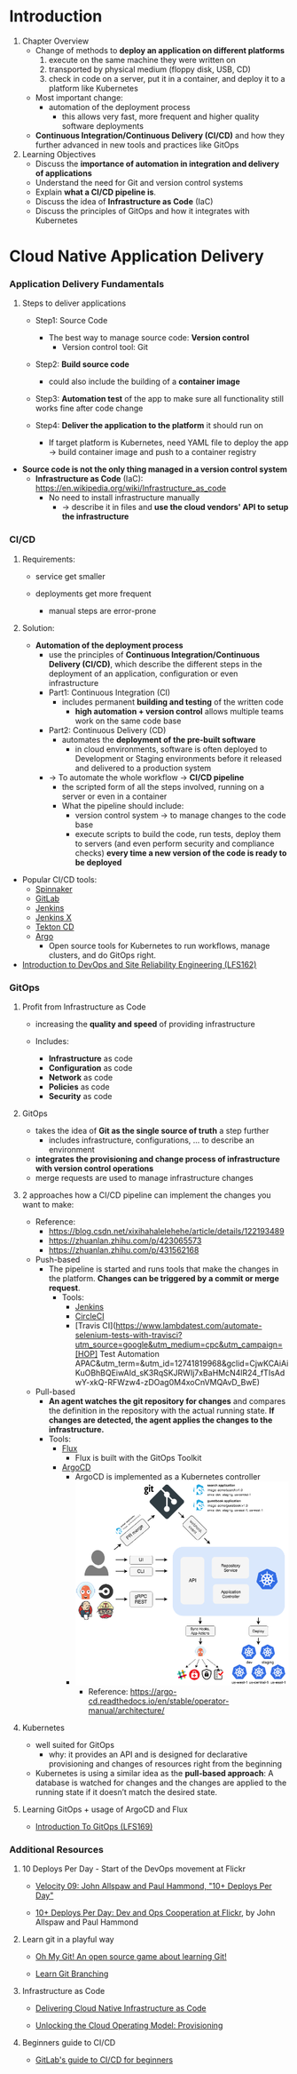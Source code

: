 # Introduction

1. Chapter Overview
   + Change of methods to **deploy an application on different platforms**
     1. execute on the same machine they were written on
     2. transported by physical medium (floppy disk, USB, CD)
     3. check in code on a server, put it in a container, and deploy it to a platform like Kubernetes
   + Most important change:
     + automation of the deployment process
       + this allows very fast, more frequent and higher quality software deployments
   + **Continuous Integration/Continuous Delivery (CI/CD)** and how they further advanced in new tools and practices like GitOps
2. Learning Objectives
   + Discuss the **importance of automation in integration and delivery of applications**
   + Understand the need for Git and version control systems
   + Explain **what a CI/CD pipeline is**.
   + Discuss the idea of **Infrastructure as Code** (IaC)
   + Discuss the principles of GitOps and how it integrates with Kubernetes



# Cloud Native Application Delivery

### Application Delivery Fundamentals

1. Steps to deliver applications

   + Step1: Source Code
     + The best way to manage source code: **Version control**
       + Version control tool: Git


   + Step2: **Build source code**
     + could also include the building of a **container image**


   + Step3: **Automation test** of the app to make sure all functionality still works fine after code change


   + Step4: **Deliver the application to the platform** it should run on
     + If target platform is Kubernetes, need YAML file to deploy the app -> build container image and push to a container registry

+ **Source code is not the only thing managed in a version control system**
  + **Infrastructure as Code** (IaC): https://en.wikipedia.org/wiki/Infrastructure_as_code
    + No need to install infrastructure manually
      + -> describe it in files and **use the cloud vendors' API to setup the infrastructure**



### CI/CD

1. Requirements:

   + service get smaller

   + deployments get more frequent
     + manual steps are error-prone

2. Solution:
   + **Automation of the deployment process**
     + use the principles of **Continuous Integration/Continuous Delivery (CI/CD)**, which describe the different steps in the deployment of an application, configuration or even infrastructure
     + Part1: Continuous Integration (CI)
       + includes permanent **building and testing** of the written code
         + **high automation + version control** allows multiple teams work on the same code base
     + Part2: Continuous Delivery (CD)
       + automates the **deployment of the pre-built software**
         + in cloud environments, software is often deployed to Development or Staging environments before it released and delivered to a production system
     + -> To automate the whole workflow -> **CI/CD pipeline**
       + the scripted form of all the steps involved, running on a server or even in a container
       + What the pipeline should include:
         + version control system -> to manage changes to the code base
         + execute scripts to build the code, run tests, deploy them to servers (and even perform security and compliance checks) **every time a new version of the code is ready to be deployed**

+ Popular CI/CD tools:
  + [Spinnaker](https://spinnaker.io/)
  + [GitLab](https://gitlab.com/#)
  + [Jenkins](https://www.jenkins.io/)
  + [Jenkins X](https://jenkins-x.io/)
  + [Tekton CD](https://github.com/tektoncd/pipeline)
  + [Argo](https://argoproj.github.io/)
    + Open source tools for Kubernetes to run workflows, manage clusters, and do GitOps right.
+ [Introduction to DevOps and Site Reliability Engineering (LFS162)](https://training.linuxfoundation.org/training/introduction-to-devops)



### GitOps

1. Profit from Infrastructure as Code

   + increasing the **quality and speed** of providing infrastructure

   + Includes:
     + **Infrastructure** as code
     + **Configuration** as code
     + **Network** as code
     + **Policies**  as code
     + **Security** as code
2. GitOps

   + takes the idea of **Git as the single source of truth** a step further
     + includes infrastructure, configurations, ... to describe an environment
   + **integrates the provisioning and change process of infrastructure with version control operations**
   + merge requests are used to manage infrastructure changes
3. 2 approaches how a CI/CD pipeline can implement the changes you want to make:

   + Reference: 
     + https://blog.csdn.net/xixihahalelehehe/article/details/122193489
     + https://zhuanlan.zhihu.com/p/423065573
     + https://zhuanlan.zhihu.com/p/431562168
   + Push-based
     + The pipeline is started and runs tools that make the changes in the platform. **Changes can be triggered by a commit or merge request**.
       + Tools:
         + [Jenkins](https://www.jenkins.io/)
         + [CircleCI](https://circleci.com/)
         + [Travis CI](https://www.lambdatest.com/automate-selenium-tests-with-travisci?utm_source=google&utm_medium=cpc&utm_campaign=[HOP] Test Automation APAC&utm_term=&utm_id=12741819968&gclid=CjwKCAiAiKuOBhBQEiwAId_sK3RqSKJRWIj7xBaHMcN4lR24_fTIsAdwY-xkQ-RFWzw4-zDOag0M4xoCnVMQAvD_BwE)
   + Pull-based
     + **An agent watches the git repository for changes** and compares the definition in the repository with the actual running state. **If changes are detected, the agent applies the changes to the infrastructure.**
     + Tools: 
       + [Flux](https://fluxcd.io/)
         + Flux is built with the GitOps Toolkit
       + [ArgoCD](https://argo-cd.readthedocs.io/)
         + ArgoCD is implemented as a Kubernetes controller
         + ![](https://github.com/baozi929/Notes/blob/main/kubernetes/KCNA/figures/chap6_ArgoCDarchitecture.png)
           + Reference: https://argo-cd.readthedocs.io/en/stable/operator-manual/architecture/
4. Kubernetes
   + well suited for GitOps
     + why: it provides an API and is designed for declarative provisioning and changes of resources right from the beginning
   + Kubernetes is using a similar idea as the **pull-based approach**: A database is watched for changes and the changes are applied to the running state if it doesn’t match the desired state.
5. Learning GitOps + usage of ArgoCD and Flux
   + [Introduction To GitOps (LFS169)](https://training.linuxfoundation.org/training/introduction-to-gitops-lfs169/)



### Additional Resources

1. 10 Deploys Per Day - Start of the DevOps movement at Flickr

   - [Velocity 09: John Allspaw and Paul Hammond, "10+ Deploys Per Day"](https://www.youtube.com/watch?v=LdOe18KhtT4)

   - [10+ Deploys Per Day: Dev and Ops Cooperation at Flickr](https://www.slideshare.net/jallspaw/10-deploys-per-day-dev-and-ops-cooperation-at-flickr), by John Allspaw and Paul Hammond

2. Learn git in a playful way

   - [Oh My Git! An open source game about learning Git!](https://ohmygit.org/)

   - [Learn Git Branching](https://learngitbranching.js.org/)

3. Infrastructure as Code

   - [Delivering Cloud Native Infrastructure as Code](https://www.pulumi.com/why-pulumi/delivering-cloud-native-infrastructure-as-code/)

   - [Unlocking the Cloud Operating Model: Provisioning](https://www.hashicorp.com/resources/unlocking-the-cloud-operating-model-provisioning)

4. Beginners guide to CI/CD
   - [GitLab's guide to CI/CD for beginners](https://about.gitlab.com/blog/2020/07/06/beginner-guide-ci-cd/)
